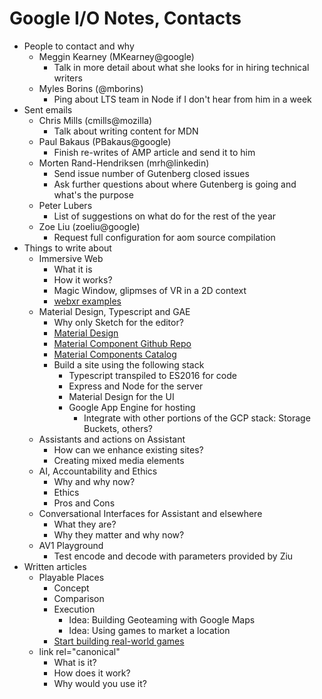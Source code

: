 # Google I/O Notes, Contacts

* People to contact and why
  * Meggin Kearney (MKearney@google)
    * Talk in more detail about what she looks for in hiring technical writers
  * Myles Borins (@mborins)
    * Ping about LTS team in Node if I don't hear from him in a week
* Sent emails
  * Chris Mills (cmills@mozilla)
    * Talk about writing content for MDN
  * Paul Bakaus (PBakaus@google)
    * Finish re-writes of AMP article and send it to him
  * Morten Rand-Hendriksen (mrh@linkedin)
    * Send issue number of Gutenberg closed issues
    * Ask further questions about where Gutenberg is going and what's the purpose
  * Peter Lubers
    * List of suggestions on what do for the rest of the year
  * Zoe Liu (zoeliu@google)
    * Request full configuration for aom source compilation
* Things to write about
  * Immersive Web
    * What it is
    * How it works?
    * Magic Window, glipmses of VR in a 2D context
    * [webxr examples](https://immersive-web.github.io/webxr-samples/)
  * Material Design, Typescript and GAE
    * Why only Sketch for the editor?
    * [Material Design](https://material.io)
    * [Material Component Github Repo](https://github.com/material-components/material-components-web)
    * [Material Components Catalog](https://material-components-web.appspot.com/)
    * Build a site using the following stack
      * Typescript transpiled to ES2016 for code
      * Express and Node for the server
      * Material Design for the UI
      * Google App Engine for hosting
        * Integrate with other portions of the GCP stack: Storage Buckets, others?
  * Assistants and actions on Assistant
    * How can we enhance existing sites?
    * Creating mixed media elements
  * AI, Accountability and Ethics
    * Why and why now?
    * Ethics
    * Pros and Cons
  * Conversational Interfaces for Assistant and elsewhere
    * What they are?
    * Why they matter and why now?
  * AV1 Playground
    * Test encode and decode with parameters provided by Ziu
* Written articles
  * Playable Places
    * Concept
    * Comparison
    * Execution
      * Idea: Building Geoteaming with Google Maps
      * Idea: Using games to market a location
    * [Start building real-world games](https://cloud.google.com/maps-platform/gaming/)
  * link rel="canonical"
    * What is it?
    * How does it work?
    * Why would you use it?
